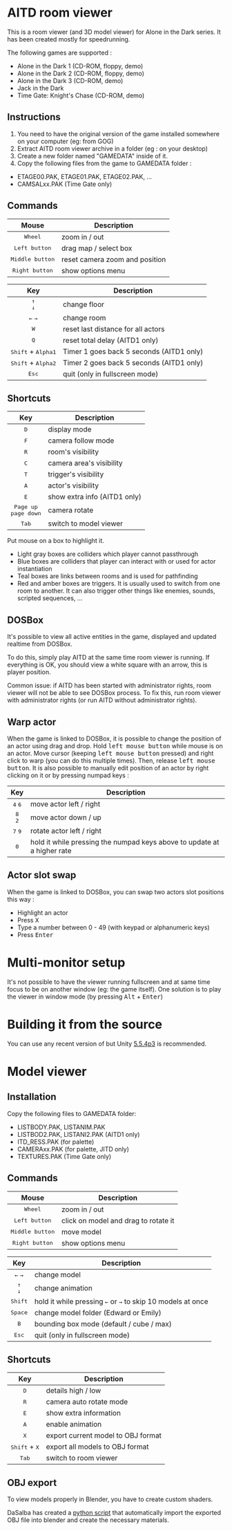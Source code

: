 # AITD room viewer

This is a room viewer (and 3D model viewer) for Alone in the Dark series.
It has been created mostly for speedrunning.

The following games are supported :
- Alone in the Dark 1 (CD-ROM, floppy, demo)
- Alone in the Dark 2 (CD-ROM, floppy, demo)
- Alone in the Dark 3 (CD-ROM, demo)
- Jack in the Dark
- Time Gate: Knight's Chase (CD-ROM, demo)

## Instructions
1. You need to have the original version of the game installed somewhere on your computer (eg: from GOG)
2. Extract AITD room viewer archive in a folder (eg : on your desktop)
3. Create a new folder named "GAMEDATA" inside of it.
4. Copy the following files from the game to GAMEDATA folder :
  - ETAGE00.PAK, ETAGE01.PAK, ETAGE02.PAK, ...
  - CAMSALxx.PAK (Time Gate only)

## Commands

| Mouse | Description |
| :-: | - |
| <kbd>Wheel</kbd> | zoom in / out |
| <kbd>Left button</kbd> | drag map / select box |
| <kbd>Middle button</kbd> | reset camera zoom and position
| <kbd>Right button</kbd> | show options menu

| Key | Description |
| :-: | - |
| <kbd>↑</kbd> <br/> <kbd>↓</kbd> | change floor
| <kbd>←</kbd> <kbd>→</kbd> | change room
| <kbd>W</kbd> | reset last distance for all actors
| <kbd>Q</kbd> | reset total delay (AITD1 only)
| <kbd>Shift</kbd> + <kbd>Alpha1</kbd> | Timer 1 goes back 5 seconds (AITD1 only)
| <kbd>Shift</kbd> + <kbd>Alpha2</kbd> | Timer 2 goes back 5 seconds (AITD1 only)
| <kbd>Esc</kbd> | quit (only in fullscreen mode)

## Shortcuts

| Key | Description |
| :-: | - |
| <kbd>D</kbd> | display mode
| <kbd>F</kbd> | camera follow mode
| <kbd>R</kbd> | room's visibility
| <kbd>C</kbd> | camera area's visibility
| <kbd>T</kbd> | trigger's visibility
| <kbd>A</kbd> | actor's visibility
| <kbd>E</kbd> | show extra info (AITD1 only)
| <kbd>Page up</kbd> <br/> <kbd>page down</kbd> | camera rotate
| <kbd>Tab</kbd> | switch to model viewer

Put mouse on a box to highlight it.
- Light gray boxes are colliders which player cannot passthrough
- Blue boxes are colliders that player can interact with or used for actor instantiation
- Teal boxes are links between rooms and is used for pathfinding
- Red and amber boxes are triggers. It is usually used to switch from one room to another. It can also trigger other things like enemies, sounds, scripted sequences, ...

## DOSBox
It's possible to view all active entities in the game, displayed and updated realtime from DOSBox.

To do this, simply play AITD at the same time room viewer is running.
If everything is OK, you should view a white square with an arrow, this is player position.

Common issue: if AITD has been started with administrator rights, room viewer will not be able to see DOSBox process.
To fix this, run room viewer with administrator rights (or run AITD without administrator rights).

## Warp actor
When the game is linked to DOSBox, it is possible to change the position of an actor using drag and drop. Hold <kbd>left mouse button</kbd> while mouse is on an actor. Move cursor (keeping <kbd>left mouse button</kbd> pressed) and right click to warp (you can do this multiple times). Then, release <kbd>left mouse button</kbd>. It is also possible to manually edit position of an actor by right clicking on it or by pressing numpad keys :

| Key | Description |
| :-: | - |
| <kbd>4</kbd>  <kbd>6</kbd>| move actor left / right
| <kbd>8</kbd> <br/> <kbd>2</kbd> | move actor down / up
| <kbd>7</kbd>  <kbd>9</kbd> | rotate actor left / right
| <kbd>0</kbd> | hold it while pressing the numpad keys above to update at a higher rate

## Actor slot swap
When the game is linked to DOSBox, you can swap two actors slot positions this way : 
- Highlight an actor
- Press <kbd>X</kbd>
- Type a number between 0 - 49 (with keypad or alphanumeric keys)
- Press <kbd>Enter</kbd>

# Multi-monitor setup

It's not possible to have the viewer running fullscreen and at same time focus to be on another window (eg: the game itself).
One solution is to play the viewer in window mode (by pressing <kbd>Alt</kbd> + <kbd>Enter</kbd>)

# Building it from the source

You can use any recent version of but Unity [5.5.4p3](https://unity.com/releases/editor/archive) is recommended.

# Model viewer

## Installation

Copy the following files to GAMEDATA folder:
- LISTBODY.PAK, LISTANIM.PAK
- LISTBOD2.PAK, LISTANI2.PAK (AITD1 only)
- ITD_RESS.PAK (for palette)
- CAMERAxx.PAK (for palette, JITD only)
- TEXTURES.PAK (Time Gate only)

## Commands

| Mouse | Description |
| :-: | - |
| <kbd>Wheel</kbd> | zoom in / out
| <kbd>Left button</kbd> | click on model and drag to rotate it
| <kbd>Middle button</kbd> | move model
| <kbd>Right button</kbd> | show options menu

| Key | Description |
| :-: | - |
| <kbd>←</kbd> <kbd>→</kbd> | change model
| <kbd>↑</kbd> <br/> <kbd>↓</kbd> | change animation
| <kbd>Shift</kbd> | hold it while pressing <kbd>←</kbd> or <kbd>→</kbd> to skip 10 models at once
| <kbd>Space</kbd> | change model folder (Edward or Emily)
| <kbd>B</kbd> | bounding box mode (default / cube / max)
| <kbd>Esc</kbd> | quit (only in fullscreen mode)

## Shortcuts

| Key | Description |
| :-: | - |
| <kbd>D</kbd> | details high / low
| <kbd>R</kbd> | camera auto rotate mode
| <kbd>E</kbd> | show extra information
| <kbd>A</kbd> | enable animation
| <kbd>X</kbd> | export current model to OBJ format
| <kbd>Shift</kbd> + <kbd>X</kbd> | export all models to OBJ format
| <kbd>Tab</kbd> | switch to room viewer

## OBJ export

To view models properly in Blender, you have to create custom shaders.

DaSalba has created a [python script](https://gist.github.com/DaSalba/87dff887d88f6abc4bb7c22a902ba369) that automatically import the exported OBJ file into blender and create the necessary materials.